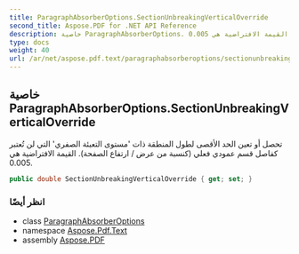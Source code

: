 ```yaml
---
title: ParagraphAbsorberOptions.SectionUnbreakingVerticalOverride
second_title: Aspose.PDF for .NET API Reference
description: خاصية ParagraphAbsorberOptions. تحصل أو تعين الحد الأقصى لطول المنطقة ذات 'مستوى التعبئة الصفري' التي لن تُعتبر كفاصل قسم عمودي فعلي كنسبة من عرض / ارتفاع الصفحة. القيمة الافتراضية هي 0.005
type: docs
weight: 40
url: /ar/net/aspose.pdf.text/paragraphabsorberoptions/sectionunbreakingverticaloverride/
---
```

## خاصية ParagraphAbsorberOptions.SectionUnbreakingVerticalOverride

تحصل أو تعين الحد الأقصى لطول المنطقة ذات 'مستوى التعبئة الصفري' التي لن تُعتبر كفاصل قسم عمودي فعلي (كنسبة من عرض / ارتفاع الصفحة). القيمة الافتراضية هي 0.005.

```csharp
public double SectionUnbreakingVerticalOverride { get; set; }
```

### انظر أيضًا

* class [ParagraphAbsorberOptions](../)
* namespace [Aspose.Pdf.Text](../../../aspose.pdf.text/)
* assembly [Aspose.PDF](../../../)